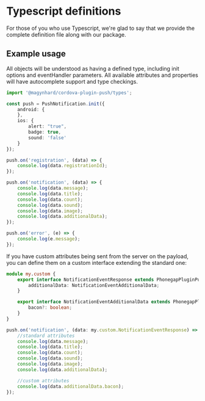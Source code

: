 # Typescript definitions

For those of you who use Typescript, we're glad to say that we provide the complete definition file along with our package.

## Example usage

All objects will be understood as having a defined type, including init options and eventHandler parameters.
All available attributes and properties will have autocomplete support and type checkings.

```typescript
import '@magynhard/cordova-plugin-push/types';

const push = PushNotification.init({
	android: {
	},
	ios: {
		alert: "true",
		badge: true,
		sound: 'false'
	}
});

push.on('registration', (data) => {
	console.log(data.registrationId);
});

push.on('notification', (data) => {
	console.log(data.message);
	console.log(data.title);
	console.log(data.count);
	console.log(data.sound);
	console.log(data.image);
	console.log(data.additionalData);
});

push.on('error', (e) => {
	console.log(e.message);
});
```

If you have custom attributes being sent from the server on the payload, you can define them on a custom interface extending the standard one:

```typescript
module my.custom {
	export interface NotificationEventResponse extends PhonegapPluginPush.NotificationEventResponse {
		additionalData: NotificationEventAdditionalData;
	}

	export interface NotificationEventAdditionalData extends PhonegapPluginPush.NotificationEventAdditionalData {
		bacon?: boolean;
	}
}

push.on('notification', (data: my.custom.NotificationEventResponse) => {
	//standard attributes
	console.log(data.message);
	console.log(data.title);
	console.log(data.count);
	console.log(data.sound);
	console.log(data.image);
	console.log(data.additionalData);

	//custom attributes
	console.log(data.additionalData.bacon);
});
```
